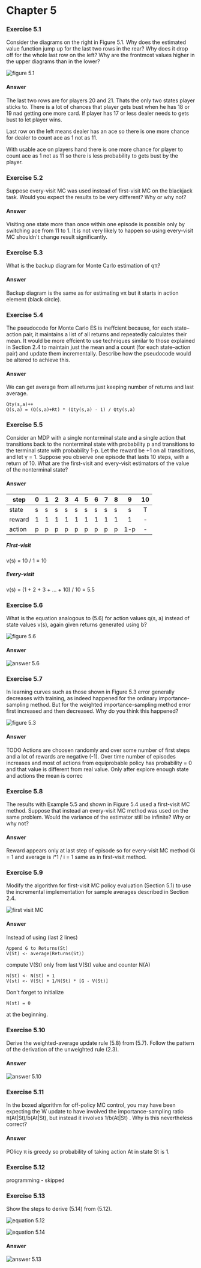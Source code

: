 # Chapter 5

### Exercise 5.1

Consider the diagrams on the right in Figure 5.1. Why does the estimated
value function jump up for the last two rows in the rear? Why does it drop off for the
whole last row on the left? Why are the frontmost values higher in the upper diagrams
than in the lower?

![figure 5.1](assets/answer-005_01_01.png)

#### Answer

The last two rows are for players 20 and 21. Thats the only two states player sticks to. There is a lot of chances that player gets bust when he has 18 or 19 nad getting one more card.
If player has 17 or less dealer needs to gets bust to let player wins.

Last row on the left means dealer has an ace so there is one more chance for dealer to count ace as 1 not as 11.

With usable ace on players hand there is one more chance for player to count ace as 1 not as 11 so there is less probability to gets bust by the player.

### Exercise 5.2

Suppose every-visit MC was used instead of first-visit MC on the blackjack task. Would you expect the results to be very different? Why or why not?

#### Answer

Visiting one state more than once within one episode is possible only by switching ace from 11 to 1. It is not very likely to happen so using every-visit MC shouldn't change result significantly.

### Exercise 5.3

What is the backup diagram for Monte Carlo estimation of qπ?

#### Answer

Backup diagram is the same as for estimating vπ but it starts in action element (black circle).

### Exercise 5.4

The pseudocode for Monte Carlo ES is ineffcient because, for each state–action pair, it maintains a list of all returns and repeatedly calculates their mean. It would be more effcient to use techniques similar to those explained in Section 2.4 to maintain
just the mean and a count (for each state–action pair) and update them incrementally.
Describe how the pseudocode would be altered to achieve this.

#### Answer

We can get average from all returns just keeping number of returns and last average. 
```
Qty(s,a)++
Q(s,a) = (Q(s,a)+Rt) * (Qty(s,a) - 1) / Qty(s,a)
```

### Exercise 5.5

Consider an MDP with a single nonterminal state and a single action
that transitions back to the nonterminal state with probability p and transitions to the
terminal state with probability 1-p. Let the reward be +1 on all transitions, and let γ = 1. Suppose you observe one episode that lasts 10 steps, with a return of 10. What are the first-visit and every-visit estimators of the value of the nonterminal state?

#### Answer

| step   	| 0 	| 1 	| 2 	| 3 	| 4 	| 5 	| 6 	| 7 	| 8 	| 9   	| 10 	|
|--------	|---	|---	|---	|---	|---	|---	|---	|---	|---	|:-----:	|:----:	|
| state  	| s 	| s 	| s 	| s 	| s 	| s 	| s 	| s 	| s 	| s   	| T  	|
| reward 	| 1 	| 1 	| 1 	| 1 	| 1 	| 1 	| 1 	| 1 	| 1 	| 1   	| -  	|
| action 	| p 	| p 	| p 	| p 	| p 	| p 	| p 	| p 	| p 	| 1-p 	| -  	|

##### First-visit

v(s) = 10 / 1 = 10

##### Every-visit

v(s) = (1 + 2 + 3 + ... + 10) / 10 = 5.5

### Exercise 5.6

What is the equation analogous to (5.6) for action values q(s, a) instead of state values v(s), again given returns generated using b?

![figure 5.6](assets/answer-005_06_02.png)

#### Answer 

![answer 5.6](assets/answer-005_06_01.png)

### Exercise 5.7

In learning curves such as those shown in Figure 5.3 error generally decreases with training, as indeed happened for the ordinary importance-sampling method. But for the weighted importance-sampling method error first increased and then decreased. Why do you think this happened?

![figure 5.3](assets/answer-005_07_01.png)

#### Answer

TODO
Actions are choosen randomly and over some number of first steps and a lot of rewards are negative (-1). Over time number of episodes increases and most of actions from equiprobable policy has probability = 0 and that value is different from real value. Only after explore enough state and actions the mean is correc

### Exercise 5.8

The results with Example 5.5 and shown in Figure 5.4 used a first-visit MC
method. Suppose that instead an every-visit MC method was used on the same problem.
Would the variance of the estimator still be infinite? Why or why not?

#### Answer

Reward appears only at last step of episode so for every-visit MC method Gi = 1 and average is i*1 / i = 1  same as in first-visit method.

### Exercise 5.9

Modify the algorithm for first-visit MC policy evaluation (Section 5.1) to
use the incremental implementation for sample averages described in Section 2.4.

![first visit MC](assets/answer-005_09_01.png)

#### Answer

Instead of using (last 2 lines)
```
Append G to Returns(St)
V(St) <- average(Returns(St))
```
compute V(St) only from last V(St) value and counter N(A)
```
N(St) <- N(St) + 1
V(st) <- V(St) + 1/N(St) * [G - V(St)]
```
Don't forget to initialize 
```
N(st) = 0
```
at the beginning.

### Exercise 5.10

Derive the weighted-average update rule (5.8) from (5.7). Follow the
pattern of the derivation of the unweighted rule (2.3).

#### Answer

![answer 5.10](assets/answer-005_10_01.png)

### Exercise 5.11

In the boxed algorithm for off-policy MC control, you may have been
expecting the W update to have involved the importance-sampling ratio π(At|St)/b(At|St), but
instead it involves 1/b(At|St) . Why is this nevertheless correct?

#### Answer 

POlicy π is greedy so probability of taking action At in state St is 1.

### Exercise 5.12

programming - skipped

### Exercise 5.13

Show the steps to derive (5.14) from (5.12).

![equation 5.12](assets/answer-005_13_01.png)

![equation 5.14](assets/answer-005_13_02.png)

#### Answer

![answer 5.13](assets/answer-005_13_03.png)
